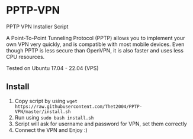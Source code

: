 # PPTP-VPN
PPTP VPN Installer Script


A Point-To-Point Tunneling Protocol (PPTP) allows you to implement your own VPN very quickly, and is compatible with most mobile devices. Even though PPTP is less secure than OpenVPN, it is also faster and uses less CPU resources.

Tested on Ubuntu 17.04 - 22.04 (VPS)


## Install
1. Copy script by using `wget https://raw.githubusercontent.com/Thet2004/PPTP-VPN/master/install.sh`
2. Run using `sudo bash install.sh`
3. Script will ask for username and password for VPN, set them correctly
4. Connect the VPN and Enjoy :)
